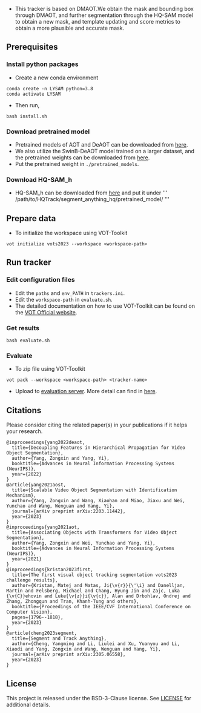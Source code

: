 - This tracker is based on DMAOT.We obtain the mask and bounding box through DMAOT, and further segmentation through the HQ-SAM model to obtain a new mask, and template updating and score metrics to obtain a more plausible and accurate mask.
## Prerequisites

### Install python packages
- Create a new conda environment
```
conda create -n LYSAM python=3.8
conda activate LYSAM
```
- Then run,
```
bash install.sh
```
### Download pretrained model
- Pretrained models of AOT and DeAOT can be downloaded from [here](https://github.com/yoxu515/aot-benchmark/blob/main/MODEL_ZOO.md).
- We also utilize the SwinB-DeAOT model trained on a larger dataset, and the pretrained weights can be downloaded from [here](https://drive.google.com/file/d/1KTJdR354BtFEGTrA_a4fcKUUHe2woxtn/view?usp=sharing).
- Put the pretrained weight in `./pretrained_models`.
### Download HQ-SAM_h
- HQ-SAM_h can be downloaded from [here](https://drive.google.com/file/d/1qobFYrI4eyIANfBSmYcGuWRaSIXfMOQ8/view?usp=sharing) and put it under
'''
/path/to/HQTrack/segment_anything_hq/pretrained_model/
'''
## Prepare data
- To initialize the workspace using VOT-Toolkit
```
vot initialize vots2023 --workspace <workspace-path>
```

## Run tracker
### Edit configuration files
- Edit the `paths` and `env_PATH` in `trackers.ini`.
- Edit the `workspace-path` in `evaluate.sh`.
- The detailed documentation on how to use VOT-Toolkit can be found on the [VOT Official website](https://www.votchallenge.net/howto/).

### Get results
```
bash evaluate.sh
```
### Evaluate

- To zip file using VOT-Toolkit
```
vot pack --workspace <workspace-path> <tracker-name>
```
- Upload to [evaluation server](https://eu.aihub.ml/competitions/201). More detail can find in [here](https://www.votchallenge.net/vots2023/participation.html).

## Citations
Please consider citing the related paper(s) in your publications if it helps your research.
```
@inproceedings{yang2022deaot,
  title={Decoupling Features in Hierarchical Propagation for Video Object Segmentation},
  author={Yang, Zongxin and Yang, Yi},
  booktitle={Advances in Neural Information Processing Systems (NeurIPS)},
  year={2022}
}
@article{yang2021aost,
  title={Scalable Video Object Segmentation with Identification Mechanism},
  author={Yang, Zongxin and Wang, Xiaohan and Miao, Jiaxu and Wei, Yunchao and Wang, Wenguan and Yang, Yi},
  journal={arXiv preprint arXiv:2203.11442},
  year={2023}
}
@inproceedings{yang2021aot,
  title={Associating Objects with Transformers for Video Object Segmentation},
  author={Yang, Zongxin and Wei, Yunchao and Yang, Yi},
  booktitle={Advances in Neural Information Processing Systems (NeurIPS)},
  year={2021}
}
@inproceedings{kristan2023first,
  title={The first visual object tracking segmentation vots2023 challenge results},
  author={Kristan, Matej and Matas, Ji{\v{r}}{\'\i} and Danelljan, Martin and Felsberg, Michael and Chang, Hyung Jin and Zajc, Luka {\v{C}}ehovin and Luke{\v{z}}i{\v{c}}, Alan and Drbohlav, Ondrej and Zhang, Zhongqun and Tran, Khanh-Tung and others},
  booktitle={Proceedings of the IEEE/CVF International Conference on Computer Vision},
  pages={1796--1818},
  year={2023}
}
@article{cheng2023segment,
  title={Segment and Track Anything},
  author={Cheng, Yangming and Li, Liulei and Xu, Yuanyou and Li, Xiaodi and Yang, Zongxin and Wang, Wenguan and Yang, Yi},
  journal={arXiv preprint arXiv:2305.06558},
  year={2023}
}
```
## License
This project is released under the BSD-3-Clause license. See [LICENSE](./LICENSE) for additional details.
